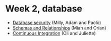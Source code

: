 # Week 2, database

- [Database security](https://hackmd.io/@PaoloG/HyvavGXpt#/) (Milly, Adam and Paolo) 
- [Schemas and Relationships](https://hackmd.io/@OTTdbIWITUeiO7qMltqOpw/SJ1nwf7aY#/) (Miah and Orian)
- [Continuous Integration](https://hackmd.io/@Rzoy6RK9Rdqj00rG-tkELA/By_MwfQTK#/) (Oli and Juliette)
